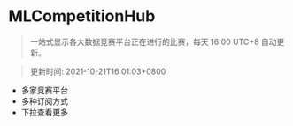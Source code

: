 # MLCompetitionHub

> 一站式显示各大数据竞赛平台正在进行的比赛，每天 16:00 UTC+8 自动更新。
  
> 更新时间: 2021-10-21T16:01:03+0800 

* 多家竞赛平台
* 多种订阅方式
* 下拉查看更多